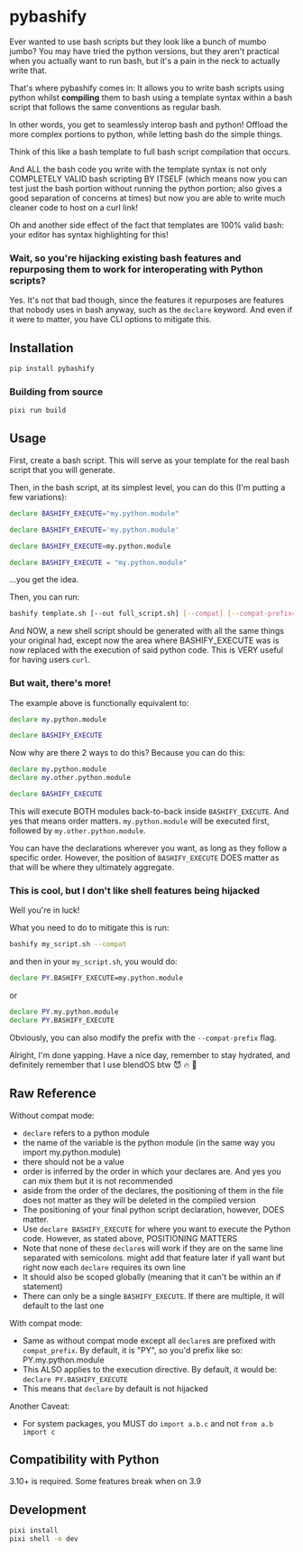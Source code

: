 # pybashify

Ever wanted to use bash scripts but they look like a bunch of mumbo jumbo?
You may have tried the python versions, but they aren't practical when you actually want to run bash, but it's a pain in the neck to actually write that.

That's where pybashify comes in:
It allows you to write bash scripts using python whilst **compiling** them to bash using a template syntax within a bash script that follows the same conventions as regular bash.

In other words, you get to seamlessly interop bash and python! Offload the more complex portions to python, while letting bash do the simple things.

Think of this like a bash template to full bash script compilation that occurs.

And ALL the bash code you write with the template syntax is not only COMPLETELY VALID bash scripting BY ITSELF (which means now you can test just the bash portion without running the python portion; also gives a good separation of concerns at times) but now you are able to write much cleaner code to host on a curl link!

Oh and another side effect of the fact that templates are 100% valid bash: your editor has syntax highlighting for this!

### Wait, so you're hijacking existing bash features and repurposing them to work for interoperating with Python scripts?

Yes. It's not that bad though, since the features it repurposes are features that nobody uses in bash anyway, such as the `declare` keyword.
And even if it were to matter, you have CLI options to mitigate this.

## Installation

```bash
pip install pybashify
```

### Building from source

```bash
pixi run build
```

## Usage

First, create a bash script. This will serve as your template for the real bash script that you will generate.

Then, in the bash script, at its simplest level, you can do this (I'm putting a few variations):
```bash
declare BASHIFY_EXECUTE="my.python.module"
```

```bash
declare BASHIFY_EXECUTE='my.python.module'
```

```bash
declare BASHIFY_EXECUTE=my.python.module
```

```bash
declare BASHIFY_EXECUTE = "my.python.module"
```

...you get the idea.

Then, you can run:


```bash
bashify template.sh [--out full_script.sh] [--compat] [--compat-prefix="PY"]
```

And NOW, a new shell script should be generated with all the same things your original had, except now the area where BASHIFY_EXECUTE was is now replaced with the execution of said python code. This is VERY useful for having users `curl`.

### But wait, there's more!


The example above is functionally equivalent to:

```bash
declare my.python.module

declare BASHIFY_EXECUTE
```

Now why are there 2 ways to do this? Because you can do this:

```bash
declare my.python.module
declare my.other.python.module

declare BASHIFY_EXECUTE
```

This will execute BOTH modules back-to-back inside `BASHIFY_EXECUTE`. And yes that means order matters. `my.python.module` will be executed first, followed by `my.other.python.module`.

You can have the declarations wherever you want, as long as they follow a specific order. However, the position of `BASHIFY_EXECUTE` DOES matter as that will be where they ultimately aggregate.

### This is cool, but I don't like shell features being hijacked

Well you're in luck!

What you need to do to mitigate this is run:
```bash
bashify my_script.sh --compat
```

and then in your `my_script.sh`, you would do:

```bash
declare PY.BASHIFY_EXECUTE=my.python.module
```

or

```bash
declare PY.my.python.module
declare PY.BASHIFY_EXECUTE
```

Obviously, you can also modify the prefix with the `--compat-prefix` flag.

Alright, I'm done yapping. Have a nice day, remember to stay hydrated, and definitely remember that I use blendOS btw :smiling_imp: :fire: :100:

## Raw Reference

Without compat mode:

- `declare` refers to a python module
- the name of the variable is the python module (in the same way you import my.python.module)
- there should not be a value
- order is inferred by the order in which your declares are. And yes you can mix them but it is not recommended
- aside from the order of the declares, the positioning of them in the file does not matter as they will be deleted in the compiled version
- The positioning of your final python script declaration, however, DOES matter.
- Use `declare BASHIFY_EXECUTE` for where you want to execute the Python code. However, as stated above, POSITIONING MATTERS
- Note that none of these `declare`s will work if they are on the same line separated with semicolons. might add that feature later if yall want but right now each `declare` requires its own line
- It should also be scoped globally (meaning that it can't be within an if statement)
- There can only be a single `BASHIFY_EXECUTE`. If there are multiple, it will default to the last one

With compat mode:

- Same as without compat mode except all `declare`s are prefixed with `compat_prefix`. By default, it is "PY", so you'd prefix like so: PY.my.python.module
- This ALSO applies to the execution directive. By default, it would be: `declare PY.BASHIFY_EXECUTE`
- This means that `declare` by default is not hijacked

Another Caveat:
- For system packages, you MUST do `import a.b.c` and not `from a.b import c`

## Compatibility with Python

3.10+ is required. Some features break when on 3.9


## Development

```bash
pixi install
pixi shell -e dev
```
